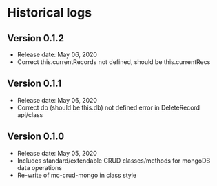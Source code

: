 # Historical logs

## Version 0.1.2
- Release date: May 06, 2020
- Correct this.currentRecords not defined, should be this.currentRecs

## Version 0.1.1
- Release date: May 06, 2020
- Correct db (should be this.db) not defined error in DeleteRecord api/class

## Version 0.1.0
- Release date: May 05, 2020
- Includes standard/extendable CRUD classes/methods for mongoDB data operations
- Re-write of mc-crud-mongo in class style

